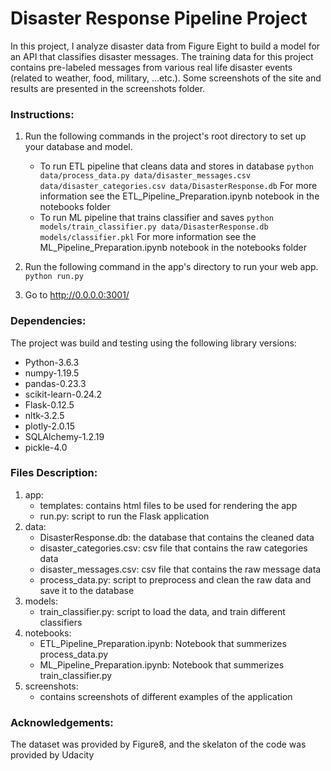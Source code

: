 # Disaster Response Pipeline Project
In this project, I analyze disaster data from Figure Eight to build a model for an API that classifies disaster messages.
The training data for this project contains pre-labeled messages from various real life disaster events (related to weather, food, military, ...etc.). Some screenshots of the site and results are presented in the screenshots folder.

### Instructions:
1. Run the following commands in the project's root directory to set up your database and model.

    - To run ETL pipeline that cleans data and stores in database
        `python data/process_data.py data/disaster_messages.csv data/disaster_categories.csv data/DisasterResponse.db`
    For more information see the ETL_Pipeline_Preparation.ipynb notebook in the notebooks folder
    - To run ML pipeline that trains classifier and saves
        `python models/train_classifier.py data/DisasterResponse.db models/classifier.pkl`
    For more information see the ML_Pipeline_Preparation.ipynb notebook in the notebooks folder

2. Run the following command in the app's directory to run your web app.
    `python run.py`

3. Go to http://0.0.0.0:3001/

### Dependencies:
The project was build and testing using the following library versions:
- Python-3.6.3
- numpy-1.19.5 
- pandas-0.23.3
- scikit-learn-0.24.2
- Flask-0.12.5
- nltk-3.2.5
- plotly-2.0.15
- SQLAlchemy-1.2.19
- pickle-4.0

### Files Description:
1. app:
    - templates: contains html files to be used for rendering the app
    - run.py: script to run the Flask application
2. data:
    - DisasterResponse.db: the database that contains the cleaned data
    - disaster_categories.csv: csv file that contains the raw categories data
    - disaster_messages.csv: csv file that contains the raw message data
    - process_data.py: script to preprocess and clean the raw data and save it to the database
3. models:
    - train_classifier.py: script to load the data, and train different classifiers
4. notebooks:
    - ETL_Pipeline_Preparation.ipynb: Notebook that summerizes process_data.py
    - ML_Pipeline_Preparation.ipynb: Notebook that summerizes train_classifier.py
5. screenshots: 
    - contains screenshots of different examples of the application

### Acknowledgements:
The dataset was provided by Figure8, and the skelaton of the code was provided by Udacity 
